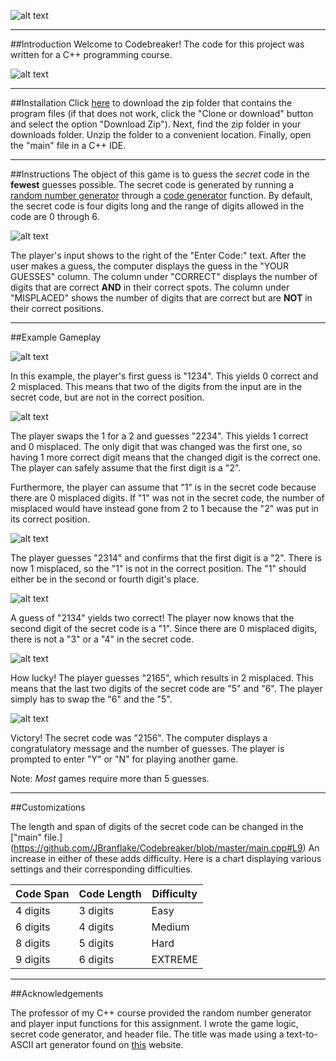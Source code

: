 ![alt text](http://i.imgur.com/b6TzVuR.jpg)
___

##Introduction
Welcome to Codebreaker! The code for this project was written for a C++ programming course.

![alt text](http://i.imgur.com/9WxVzoD.jpg)

___

##Installation
Click [here](https://github.com/JBranflake/Codebreaker/archive/master.zip) to download the zip folder that contains the program files (if that does not work, click the "Clone or download" button and select the option "Download Zip"). Next, find the zip folder in your downloads folder. Unzip the folder to a convenient location. Finally, open the "main" file in a C++ IDE.

___

##Instructions
The object of this game is to guess the *secret* code in the **fewest** guesses possible. The secret code is generated by running a [random number generator](https://github.com/JBranflake/Codebreaker/blob/master/main.cpp#L151) through a [code generator](https://github.com/JBranflake/Codebreaker/blob/master/main.cpp#L139) function. By default, the secret code is four digits long and the range of digits allowed in the code are 0 through 6. 

![alt text](http://i.imgur.com/AJRivym.jpg)

The player's input shows to the right of the "Enter Code:" text. After the user makes a guess, the computer displays the guess in the "YOUR GUESSES" column. The column under "CORRECT" displays the number of digits that are correct **AND** in their correct spots. The column under "MISPLACED" shows the number of digits that are correct but are **NOT** in their correct positions.

___

##Example Gameplay

![alt text](http://i.imgur.com/zm1LqLd.jpg)

In this example, the player's first guess is "1234". This yields 0 correct and 2 misplaced. This means that two of the digits from the input are in the secret code, but are not in the correct position. 

![alt text](http://i.imgur.com/sIfAFtM.jpg)

The player swaps the 1 for a 2 and guesses "2234". This yields 1 correct and 0 misplaced. The only digit that was changed was the first one, so having 1 more correct digit means that the changed digit is the correct one. The player can safely assume that the first digit is a "2".

Furthermore, the player can assume that "1" is in the secret code because there are 0 misplaced digits. If "1" was not in the secret code, the number of misplaced would have instead gone from 2 to 1 because the "2" was put in its correct position.

![alt text](http://i.imgur.com/qrvRhZD.jpg?1)

The player guesses "2314" and confirms that the first digit is a "2". There is now 1 misplaced, so the "1" is not in the correct position. The "1" should either be in the second or fourth digit's place.

![alt text](http://i.imgur.com/xsgRKsO.jpg?1)

A guess of "2134" yields two correct! The player now knows that the second digit of the secret code is a "1". Since there are 0 misplaced digits, there is not a "3" or a "4" in the secret code.

![alt text](http://i.imgur.com/PrkpfRn.jpg)

How lucky! The player guesses "2165", which results in 2 misplaced. This means that the last two digits of the secret code are "5" and "6". The player simply has to swap the "6" and the "5".

![alt text](http://i.imgur.com/nO3Un6i.jpg)

Victory! The secret code was "2156".  The computer displays a congratulatory message and the number of guesses. The player is prompted to enter "Y" or "N" for playing another game. 

Note: *Most* games require more than 5 guesses.

___

##Customizations

The length and span of digits of the secret code can be changed in the ["main" file.] (https://github.com/JBranflake/Codebreaker/blob/master/main.cpp#L9) An increase in either of these adds difficulty. Here is a chart displaying various settings and their corresponding difficulties.

| Code Span | Code Length | Difficulty|
|-----------|------------|------------
| 4 digits  | 3 digits   | Easy       |
| 6 digits  | 4 digits   | Medium     |
| 8 digits  | 5 digits   | Hard       |
| 9 digits  | 6 digits   | EXTREME    |

___

##Acknowledgements

The professor of my C++ course provided the random number generator and player input functions for this assignment. I wrote the game logic, secret code generator, and header file. The title was made using a text-to-ASCII art generator found on  [this](http://patorjk.com/software/taag/#p=display&f=ANSI%20Shadow&t=Type%20Something%20) website.
